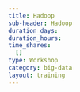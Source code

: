 ```yaml
---
title: Hadoop
sub-header: Hadoop
duration_days:
duration_hours:
time_shares:
  []
type: Workshop
category: big-data
layout: training
---
```


